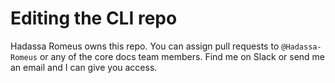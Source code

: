 
# Editing the CLI repo

Hadassa Romeus owns this repo. You can assign pull requests to `@Hadassa-Romeus` or any of the core docs team members. Find me on Slack or send me an email and I can give you access.
